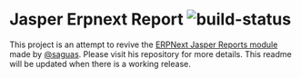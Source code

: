 Jasper Erpnext Report ![build-status](https://img.shields.io/badge/build-failing-red)
=============================
This project is an attempt to revive the [ERPNext Jasper Reports module](https://github.com/saguas/jasper_erpnext_report) made by [@saguas](https://github.com/saguas). Please visit his repository for more details. This readme will be updated when there is a working release.
